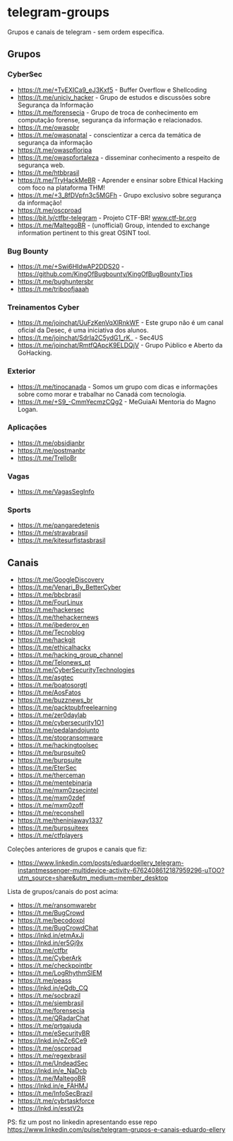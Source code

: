 # telegram-groups
Grupos e canais de telegram - sem ordem específica.

## Grupos

### CyberSec

- https://t.me/+TvEXICa9_eJ3Kxf5 - Buffer Overflow e Shellcoding
- https://t.me/uniciv_hacker - Grupo de estudos e discussões sobre Segurança da Informação
- https://t.me/forensecia - Grupo de troca de conhecimento em computação forense, segurança da informação e relacionados.
- https://t.me/owaspbr
- https://t.me/owaspnatal - conscientizar a cerca da temática de segurança da informação
- https://t.me/owaspfloripa
- https://t.me/owaspfortaleza - disseminar conhecimento a respeito de segurança web.
- https://t.me/htbbrasil
- https://t.me/TryHackMeBR - Aprender e ensinar sobre Ethical Hacking com foco na plataforma THM!
- https://t.me/+3_8fDVpfn3c5MGFh - Grupo exclusivo sobre segurança da informação!
- https://t.me/oscproad
- https://bit.ly/ctfbr-telegram - Projeto CTF-BR! www.ctf-br.org
- https://t.me/MaltegoBR - (unofficial) Group, intended to exchange information pertinent to this great OSINT tool.

### Bug Bounty

- https://t.me/+Swi6HIdwAP2DDS20 - https://github.com/KingOfBugbounty/KingOfBugBountyTips
- https://t.me/bughuntersbr
- https://t.me/triboofjaaah

### Treinamentos Cyber

- https://t.me/joinchat/UuFzKenVqXlRnkWF - Este grupo não é um canal oficial da Desec, é uma iniciativa dos alunos.
- https://t.me/joinchat/SdrIa2C5ydG1_rK_ - Sec4US
- https://t.me/joinchat/RmtfQApcK9ELDQjV - Grupo Público e Aberto da GoHacking.

### Exterior

- https://t.me/tinocanada - Somos um grupo com dicas e informações sobre como morar e trabalhar no Canadá com tecnologia.
- https://t.me/+S9_-CmmYecmzCQg2 - MeGuiaAi Mentoria do Magno Logan.

### Aplicações

- https://t.me/obsidianbr
- https://t.me/postmanbr
- https://t.me/TrelloBr

### Vagas

- https://t.me/VagasSegInfo

### Sports

- https://t.me/pangaredetenis
- https://t.me/stravabrasil
- https://t.me/kitesurfistasbrasil

## Canais

- https://t.me/GoogleDiscovery
- https://t.me/Venari_By_BetterCyber
- https://t.me/bbcbrasil
- https://t.me/FourLinux
- https://t.me/hackersec
- https://t.me/thehackernews
- https://t.me/ibederov_en
- https://t.me/Tecnoblog
- https://t.me/hackgit
- https://t.me/ethicalhackx
- https://t.me/hacking_group_channel
- https://t.me/Telonews_pt
- https://t.me/CyberSecurityTechnologies
- https://t.me/asgtec
- https://t.me/boatosorgtl
- https://t.me/AosFatos
- https://t.me/buzznews_br
- https://t.me/packtpubfreelearning
- https://t.me/zer0daylab
- https://t.me/cybersecurity1O1
- https://t.me/pedalandojunto
- https://t.me/stopransomware
- https://t.me/hackingtoolsec
- https://t.me/burpsuite0
- https://t.me/burpsuite
- https://t.me/EterSec
- https://t.me/therceman
- https://t.me/mentebinaria
- https://t.me/mxm0zsecintel
- https://t.me/mxm0zdef
- https://t.me/mxm0zoff
- https://t.me/reconshell
- https://t.me/theninjaway1337
- https://t.me/burpsuiteex
- https://t.me/ctfplayers

Coleções anteriores de grupos e canais que fiz:

- https://www.linkedin.com/posts/eduardoellery_telegram-instantmessenger-multidevice-activity-6762408612187959296-uTOO?utm_source=share&utm_medium=member_desktop

Lista de grupos/canais do post acima:

- https://t.me/ransomwarebr
- https://t.me/BugCrowd
- https://t.me/becodoxpl
- https://t.me/BugCrowdChat
- https://lnkd.in/etmAxJi
- https://lnkd.in/er5Gj9x
- https://t.me/ctfbr
- https://t.me/CyberArk
- https://t.me/checkpointbr
- https://t.me/LogRhythmSIEM
- https://t.me/peass
- https://lnkd.in/eQdb_CQ
- https://t.me/socbrazil
- https://t.me/siembrasil
- https://t.me/forensecia
- https://t.me/QRadarChat
- https://t.me/prtgajuda
- https://t.me/eSecurityBR
- https://lnkd.in/eZc6Ce9
- https://t.me/oscproad
- https://t.me/regexbrasil
- https://t.me/UndeadSec
- https://lnkd.in/e_NaDcb
- https://t.me/MaltegoBR
- https://lnkd.in/e_FAHMJ
- https://t.me/InfoSecBrazil
- https://t.me/cybrtaskforce
- https://lnkd.in/esstV2s

PS: fiz um post no linkedin apresentando esse repo https://www.linkedin.com/pulse/telegram-grupos-e-canais-eduardo-ellery
